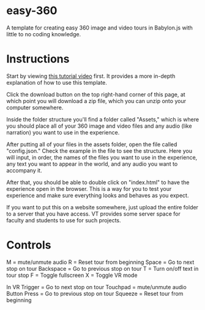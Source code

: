 # easy-360
A template for creating easy 360 image and video tours in Babylon.js with little to no coding knowledge. 

# Instructions

Start by viewing [this tutorial video](https://video.vt.edu/media/easy-360-tutorial/1_jffzf897) first. It provides a more in-depth explanation of how to use this template.

Click the download button on the top right-hand corner of this page, at which point you will download a zip file, which you can unzip onto your computer somewhere.

Inside the folder structure you'll find a folder called "Assets," which is where you should place all of your 360 image and video files and any audio (like narration) you want to use in the experience.

After putting all of your files in the assets folder, open the file called "config.json." Check the example in the file to see the structure. Here you will input, in order, the names of the files you want to use in the experience, any text you want to appear in the world, and any audio you want to accompany it.

After that, you should be able to double click on "index.html" to have the experience open in the browser. This is a way for you to test your experience and make sure everything looks and behaves as you expect.

If you want to put this on a website somewhere, just upload the entire folder to a server that you have access. VT provides some server space for faculty and students to use for such projects.

# Controls
M = mute/unmute audio
R = Reset tour from beginning
Space = Go to next stop on tour
Backspace = Go to previous stop on tour
T = Turn on/off text in tour stop
F = Toggle fullscreen
X = Toggle VR mode

In VR
Trigger = Go to next stop on tour
Touchpad = mute/unmute audio
Button Press = Go to previous stop on tour
Squeeze = Reset tour from beginning
